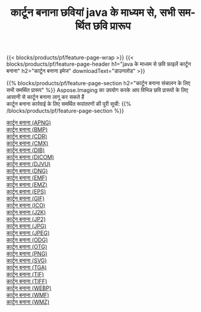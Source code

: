 ﻿---
title: कार्टून बनाना छवियां java के माध्यम से, सभी समर्थित छवि प्रारूप 
weight: 3920
url: /hi/java/cartoonify 
lang: hi
langdirlevel: 2
locales: zh-hans,ja,it,ru,de,es,fr,nl,id,lt,pl,pt,vi,tr,ko,zh-hant,ar,hi,th,sv,cs,uk,he
description: Aspose.Imaging का उपयोग करके आप java के माध्यम से आसानी से कार्टून बनाना चित्र बना सकते हैं
---

{{< blocks/products/pf/feature-page-wrap >}}
{{< blocks/products/pf/feature-page-header h1="java के माध्यम से छवि फ़ाइलें कार्टून बनाना" h2="कार्टून बनाना इमेज" downloadText="डाउनलोड" >}}


{{% blocks/products/pf/feature-page-section  h2="कार्टून बनाना संचालन के लिए सभी समर्थित प्रारूप" %}}
Aspose.Imaging का उपयोग करके आप विभिन्न छवि प्रारूपों के लिए आसानी से कार्टून बनाना लागू कर सकते हैं
<br/>
कार्टून बनाना कार्रवाई के लिए समर्थित रूपांतरणों की पूरी सूची:
{{% /blocks/products/pf/feature-page-section %}}
<div class="container-fluid productfamilypage bg-gray">
    <div class="convertypes bg-gray agp-content section">
        <div class="container">
		<div class="row other-converters">
		    <div class='col-md-2 other-converter remove-lp remove-rp'><a href="/imaging/hi/java/cartoonify/apng" >कार्टून बनाना (APNG)</a></div><div class='col-md-2 other-converter remove-lp remove-rp'><a href="/imaging/hi/java/cartoonify/bmp" >कार्टून बनाना (BMP)</a></div><div class='col-md-2 other-converter remove-lp remove-rp'><a href="/imaging/hi/java/cartoonify/cdr" >कार्टून बनाना (CDR)</a></div><div class='col-md-2 other-converter remove-lp remove-rp'><a href="/imaging/hi/java/cartoonify/cmx" >कार्टून बनाना (CMX)</a></div><div class='col-md-2 other-converter remove-lp remove-rp'><a href="/imaging/hi/java/cartoonify/dib" >कार्टून बनाना (DIB)</a></div><div class='col-md-2 other-converter remove-lp remove-rp'><a href="/imaging/hi/java/cartoonify/dicom" >कार्टून बनाना (DICOM)</a></div><div class='col-md-2 other-converter remove-lp remove-rp'><a href="/imaging/hi/java/cartoonify/djvu" >कार्टून बनाना (DJVU)</a></div><div class='col-md-2 other-converter remove-lp remove-rp'><a href="/imaging/hi/java/cartoonify/dng" >कार्टून बनाना (DNG)</a></div><div class='col-md-2 other-converter remove-lp remove-rp'><a href="/imaging/hi/java/cartoonify/emf" >कार्टून बनाना (EMF)</a></div><div class='col-md-2 other-converter remove-lp remove-rp'><a href="/imaging/hi/java/cartoonify/emz" >कार्टून बनाना (EMZ)</a></div><div class='col-md-2 other-converter remove-lp remove-rp'><a href="/imaging/hi/java/cartoonify/eps" >कार्टून बनाना (EPS)</a></div><div class='col-md-2 other-converter remove-lp remove-rp'><a href="/imaging/hi/java/cartoonify/gif" >कार्टून बनाना (GIF)</a></div><div class='col-md-2 other-converter remove-lp remove-rp'><a href="/imaging/hi/java/cartoonify/ico" >कार्टून बनाना (ICO)</a></div><div class='col-md-2 other-converter remove-lp remove-rp'><a href="/imaging/hi/java/cartoonify/j2k" >कार्टून बनाना (J2K)</a></div><div class='col-md-2 other-converter remove-lp remove-rp'><a href="/imaging/hi/java/cartoonify/jp2" >कार्टून बनाना (JP2)</a></div><div class='col-md-2 other-converter remove-lp remove-rp'><a href="/imaging/hi/java/cartoonify/jpg" >कार्टून बनाना (JPG)</a></div><div class='col-md-2 other-converter remove-lp remove-rp'><a href="/imaging/hi/java/cartoonify/jpeg" >कार्टून बनाना (JPEG)</a></div><div class='col-md-2 other-converter remove-lp remove-rp'><a href="/imaging/hi/java/cartoonify/odg" >कार्टून बनाना (ODG)</a></div><div class='col-md-2 other-converter remove-lp remove-rp'><a href="/imaging/hi/java/cartoonify/otg" >कार्टून बनाना (OTG)</a></div><div class='col-md-2 other-converter remove-lp remove-rp'><a href="/imaging/hi/java/cartoonify/png" >कार्टून बनाना (PNG)</a></div><div class='col-md-2 other-converter remove-lp remove-rp'><a href="/imaging/hi/java/cartoonify/svg" >कार्टून बनाना (SVG)</a></div><div class='col-md-2 other-converter remove-lp remove-rp'><a href="/imaging/hi/java/cartoonify/tga" >कार्टून बनाना (TGA)</a></div><div class='col-md-2 other-converter remove-lp remove-rp'><a href="/imaging/hi/java/cartoonify/tif" >कार्टून बनाना (TIF)</a></div><div class='col-md-2 other-converter remove-lp remove-rp'><a href="/imaging/hi/java/cartoonify/tiff" >कार्टून बनाना (TIFF)</a></div><div class='col-md-2 other-converter remove-lp remove-rp'><a href="/imaging/hi/java/cartoonify/webp" >कार्टून बनाना (WEBP)</a></div><div class='col-md-2 other-converter remove-lp remove-rp'><a href="/imaging/hi/java/cartoonify/wmf" >कार्टून बनाना (WMF)</a></div><div class='col-md-2 other-converter remove-lp remove-rp'><a href="/imaging/hi/java/cartoonify/wmz" >कार्टून बनाना (WMZ)</a></div>
                </div>
        </div>
    </div>
</div>
<br/>
